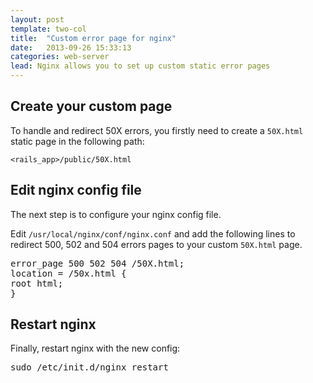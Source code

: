 ```yaml
---
layout: post
template: two-col
title:  "Custom error page for nginx"
date:   2013-09-26 15:33:13
categories: web-server
lead: Nginx allows you to set up custom static error pages
---
```



## Create your custom page

To handle and redirect 50X errors, you firstly need to create a <code>50X.html</code> static page in the following path:

<code>&lt;rails&#95;app&gt;/public/50X.html</code>

## Edit nginx config file

The next step is to configure your nginx config file.

Edit <code>/usr/local/nginx/conf/nginx.conf</code> and add the following lines to redirect 500, 502 and 504 errors pages to your custom <code>50X.html</code> page.

<pre class="terminal">
error&#95;page 500 502 504 /50X.html;
location = /50x.html {
root html;
}
</pre>

## Restart nginx

Finally, restart nginx with the new config:

<p>
<kbd>sudo /etc/init.d/nginx restart</kbd>
</p>